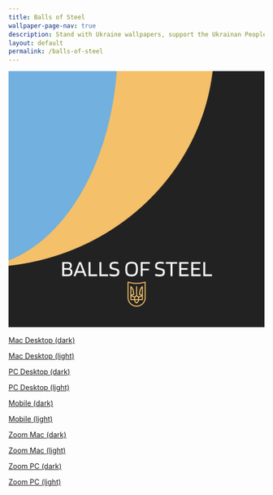 ```yaml
---
title: Balls of Steel
wallpaper-page-nav: true
description: Stand with Ukraine wallpapers, support the Ukrainan People, support the defenders of Ukraine! 💪🌻🇺🇦 
layout: default
permalink: /balls-of-steel
---
```



<div class="page-thumb"><img src="static/gallery/balls-of-steel-thumb.PNG"></div>

<a href="/static/balls-of-steel/Balls-of-Steel-Desktop-mac-dark.png">Mac Desktop (dark)</a>

<a href="/static/balls-of-steel/Balls-of-Steel-Desktop-mac-light.png">Mac Desktop (light)</a>

<a href="/static/balls-of-steel/Balls-of-Steel-Desktop-pc-dark.png">PC Desktop (dark)</a>

<a href="/static/balls-of-steel/Balls-of-Steel-Desktop-pc-light.png">PC Desktop (light)</a>

<a href="/static/balls-of-steel/Balls-of-Steel-mobile-dark.png">Mobile (dark)</a>

<a href="/static/balls-of-steel/Balls-of-Steel-mobile-light.png">Mobile (light)</a>

<a href="/static/balls-of-steel/Balls-of-Steel-zoom-mac-dark.png">Zoom Mac (dark)</a>

<a href="/static/balls-of-steel/Balls-of-Steel-zoom-mac-light.png">Zoom Mac (light)</a>

<a href="/static/balls-of-steel/Balls-of-Steel-zoom-pc-dark.png">Zoom PC (dark)</a>

<a href="/static/balls-of-steel/Balls-of-Steel-zoom-pc-light.png">Zoom PC (light)</a>
